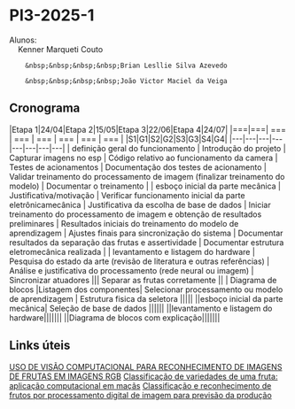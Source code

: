 # PI3-2025-1
Alunos:   
        &nbsp;&nbsp;&nbsp;&nbsp;Kenner Marqueti Couto  
        
        &nbsp;&nbsp;&nbsp;&nbsp;Brian Lesllie Silva Azevedo
        
        &nbsp;&nbsp;&nbsp;&nbsp;João Victor Maciel da Veiga

## Cronograma

|Etapa 1|24/04|Etapa 2|15/05|Etapa 3|22/06|Etapa 4|24/07|
|===|===| === | === | === | === | === | === |
|S1|G1|S2|G2|S3|G3|S4|G4|
|---|---|---|---|---|---|---|---|
| definição geral do funcionamento | Introdução do projeto | Capturar imagens no esp | Código relativo ao funcionamento da camera | Testes de acionamentos | Documentação dos testes de acionamento | Validar treinamento do processamento de imagem (finalizar treinamento do modelo) | Documentar o treinamento |
| esboço inicial da parte mecânica | Justificativa/motivação | Verificar funcionamento inicial da parte eletrônicamecânica | Justificativa da escolha de base de dados | Iniciar treinamento do processamento de imagem e obtenção de resultados preliminares | Resultados iniciais do treinamento do modelo de aprendizagem | Ajustes finais para sincronização do sistema | Documentar resultados da separação das frutas e assertividade | Documentar estrutura eletromecânica realizada |
| levantamento e listagem do hardware | Pesquisa do estado da arte (revisão de literatura e outras referências) | Análise e justificativa do processamento (rede neural ou imagem) | Sincronizar atuadores ||| Separar as frutas corretamente ||
| Diagrama de blocos |Listagem dos componentes| Selecionar processamento ou modelo de aprendizagem | Estrutura fisica da seletora |||||
||esboço inicial da parte mecânica| Seleção de base de dados ||||||
||levantamento e listagem do hardware|||||||
||Diagrama de blocos com explicação|||||||

## Links úteis

[USO DE VISÃO COMPUTACIONAL PARA RECONHECIMENTO DE IMAGENS DE FRUTAS EM IMAGENS RGB](https://repositorio.ufc.br/bitstream/riufc/64490/1/2022_tcc_jkopereira.pdf)
[Classificação de variedades de uma fruta: aplicação computacional em maçãs](https://sbic.org.br/wp-content/uploads/2023/10/pdf/CBIC_2023_paper009.pdf)
[Classificação e reconhecimento de frutos por processamento digital de imagem para previsão da produção](file:///C:/Users/Aluno/Downloads/content.pdf)
